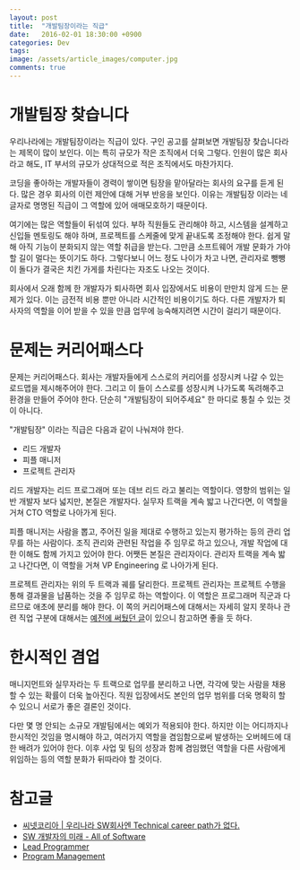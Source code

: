 ```yaml
---
layout: post
title:  "개발팀장이라는 직급"
date:   2016-02-01 18:30:00 +0900
categories: Dev
tags: 
image: /assets/article_images/computer.jpg
comments: true
---
```


# 개발팀장 찾습니다
우리나라에는 개발팀장이라는 직급이 있다. 구인 공고를 살펴보면 개발팀장 찾습니다라는 제목이 많이 보인다. 이는 특히 규모가 작은 조직에서 더욱 그렇다. 인원이 많은 회사라고 해도, IT 부서의 규모가 상대적으로 적은 조직에서도 마찬가지다.

코딩을 좋아하는 개발자들이 경력이 쌓이면 팀장을 맡아달라는 회사의 요구를 듣게 된다. 많은 경우 회사의 이런 제안에 대해 거부 반응을 보인다. 이유는 개발팀장 이라는 네글자로 명명된 직급이 그 역할에 있어 애매모호하기 때문이다.

여기에는 많은 역할들이 뒤섞여 있다. 부하 직원들도 관리해야 하고, 시스템을 설계하고 신입들 멘토링도 해야 하며, 프로젝트를 스케줄에 맞게 끝내도록 조정해야 한다. 쉽게 말해 아직 기능이 분화되지 않는 역할 취급을 받는다. 그만큼 소프트웨어 개발 문화가 가야할 길이 멀다는 뜻이기도 하다. 그렇다보니 어느 정도 나이가 차고 나면, 관리자로 뺑뺑이 돌다가 결국은 치킨 가게를 차린다는 자조도 나오는 것이다.

회사에서 오래 함께 한 개발자가 퇴사하면 회사 입장에서도 비용이 만만치 않게 드는 문제가 있다. 이는 금전적 비용 뿐만 아니라 시간적인 비용이기도 하다. 다른 개발자가 퇴사자의 역할을 이어 받을 수 있을 만큼 업무에 능숙해지려면 시간이 걸리기 때문이다.

# 문제는 커리어패스다
문제는 커리어패스다. 회사는 개발자들에게 스스로의 커리어를 성장시켜 나갈 수 있는 로드맵을 제시해주어야 한다. 그리고 이 들이 스스로를 성장시켜 나가도록 독려해주고 환경을 만들어 주어야 한다. 단순히 "개발팀장이 되어주세요" 한 마디로 퉁칠 수 있는 것이 아니다.

"개발팀장" 이라는 직급은 다음과 같이 나눠져야 한다.

* 리드 개발자
* 피플 매니저
* 프로젝트 관리자

리드 개발자는 리드 프로그래머 또는 데브 리드 라고 불리는 역할이다. 영향의 범위는 일반 개발자 보다 넓지만, 본질은 개발자다. 실무자 트랙을 계속 밟고 나간다면, 이 역할을 거쳐 CTO 역할로 나아가게 된다.

피플 매니저는 사람을 뽑고, 주어진 일을 제대로 수행하고 있는지 평가하는 등의 관리 업무를 하는 사람이다. 조직 관리와 관련된 작업을 주 임무로 하고 있으나, 개발 작업에 대한 이해도 함께 가지고 있어야 한다. 어쨋든 본질은 관리자이다. 관리자 트랙을 계속 밟고 나간다면, 이 역할을 거쳐 VP Engineering 로 나아가게 된다.

프로젝트 관리자는 위의 두 트랙과 궤를 달리한다. 프로젝트 관리자는 프로젝트 수행을 통해 결과물을 납품하는 것을 주 임무로 하는 역할이다. 이 역할은 프로그래머 직군과 다르므로 애초에 분리를 해야 한다. 이 쪽의 커리어패스에 대해서는 자세히 알지 못하나 관련 직업 구분에 대해서는 [예전에 써뒀던 글](http://gsong.pe.kr/dev/2012/01/27/pm-%25ec%259d%25b4%25eb%259e%2580-2.html)이 있으니 참고하면 좋을 듯 하다.

# 한시적인 겸업
매니지먼트와 실무자라는 두 트랙으로 업무를 분리하고 나면, 각각에 맞는 사람을 채용할 수 있는 확률이 더욱 높아진다. 직원 입장에서도 본인의 업무 범위를 더욱 명확히 할 수 있으니 서로가 좋은 결론인 것이다.

다만 몇 명 안되는 소규모 개발팀에서는 예외가 적용되야 한다. 하지만 이는 어디까지나 한시적인 것임을 명시해야 하고, 여러가지 역할을 겸임함으로써 발생하는 오버헤드에 대한 배려가 있어야 한다. 이후 사업 및 팀의 성장과 함께 겸임했던 역할을 다른 사람에게 위임하는 등의 역할 분화가 뒤따라야 할 것이다.

# 참고글
* [씨넷코리아 | 우리나라 SW회사엔 Technical career path가 없다.](http://www.cnet.co.kr/view/6047)
* [SW 개발자의 미래 - All of Software](http://www.allofsoftware.net/2012/05/sw.html)
* [Lead Programmer](https://en.wikipedia.org/wiki/Lead_programmer)
* [Program Management](https://en.wikipedia.org/wiki/Program_management)
